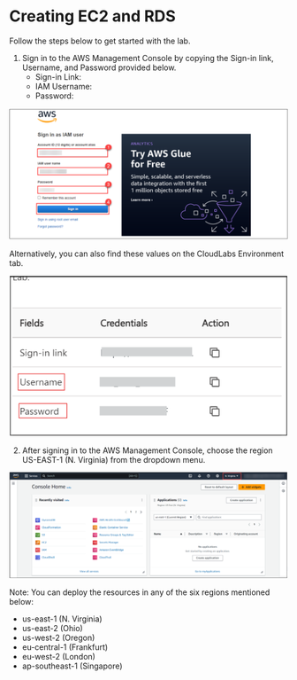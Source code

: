 # Creating EC2 and RDS

Follow the steps below to get started with the lab.

1. Sign in to the AWS Management Console by copying the Sign-in link, Username, and Password provided below.
   - Sign-in Link:
   - IAM Username:
   - Password:

![](./images/aws.png)

Alternatively, you can also find these values on the CloudLabs Environment tab.

![](./images/userandpass.png)

2. After signing in to the AWS Management Console, choose the region US-EAST-1 (N. Virginia) from the dropdown menu.

![](./images/console.png)

Note: You can deploy the resources in any of the six regions mentioned below:
- us-east-1 (N. Virginia)
- us-east-2 (Ohio)
- us-west-2 (Oregon)
- eu-central-1 (Frankfurt)
- eu-west-2 (London)
- ap-southeast-1 (Singapore)
